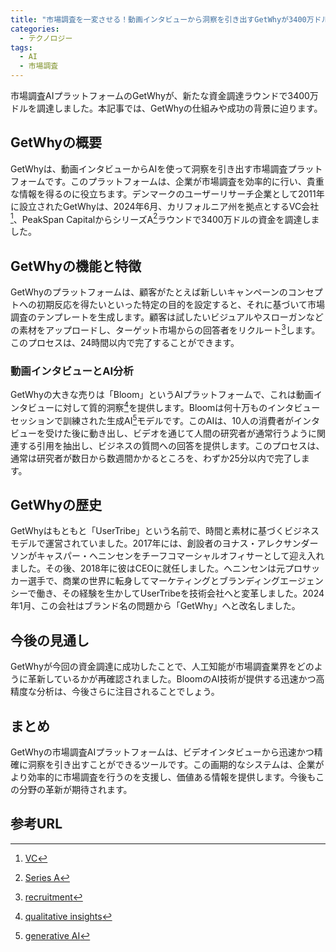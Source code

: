 ```yaml
---
title: "市場調査を一変させる！動画インタビューから洞察を引き出すGetWhyが3400万ドルを獲得"
categories:
  - テクノロジー
tags:
  - AI
  - 市場調査
---
```

市場調査AIプラットフォームのGetWhyが、新たな資金調達ラウンドで3400万ドルを調達しました。本記事では、GetWhyの仕組みや成功の背景に迫ります。

## GetWhyの概要

GetWhyは、動画インタビューからAIを使って洞察を引き出す市場調査プラットフォームです。このプラットフォームは、企業が市場調査を効率的に行い、貴重な情報を得るのに役立ちます。デンマークのユーザーリサーチ企業として2011年に設立されたGetWhyは、2024年6月、カリフォルニア州を拠点とするVC会社[^1]、PeakSpan CapitalからシリーズA[^2]ラウンドで3400万ドルの資金を調達しました。

## GetWhyの機能と特徴

GetWhyのプラットフォームは、顧客がたとえば新しいキャンペーンのコンセプトへの初期反応を得たいといった特定の目的を設定すると、それに基づいて市場調査のテンプレートを生成します。顧客は試したいビジュアルやスローガンなどの素材をアップロードし、ターゲット市場からの回答者をリクルート[^3]します。このプロセスは、24時間以内で完了することができます。

### 動画インタビューとAI分析

GetWhyの大きな売りは「Bloom」というAIプラットフォームで、これは動画インタビューに対して質的洞察[^4]を提供します。Bloomは何十万ものインタビューセッションで訓練された生成AI[^5]モデルです。このAIは、10人の消費者がインタビューを受けた後に動き出し、ビデオを通じて人間の研究者が通常行うように関連する引用を抽出し、ビジネスの質問への回答を提供します。このプロセスは、通常は研究者が数日から数週間かかるところを、わずか25分以内で完了します。

## GetWhyの歴史

GetWhyはもともと「UserTribe」という名前で、時間と素材に基づくビジネスモデルで運営されていました。2017年には、創設者のヨナス・アレクサンダーソンがキャスパー・ヘニンセンをチーフコマーシャルオフィサーとして迎え入れました。その後、2018年に彼はCEOに就任しました。ヘニンセンは元プロサッカー選手で、商業の世界に転身してマーケティングとブランディングエージェンシーで働き、その経験を生かしてUserTribeを技術会社へと変革しました。2024年1月、この会社はブランド名の問題から「GetWhy」へと改名しました。

## 今後の見通し

GetWhyが今回の資金調達に成功したことで、人工知能が市場調査業界をどのように革新しているかが再確認されました。BloomのAI技術が提供する迅速かつ高精度な分析は、今後さらに注目されることでしょう。

## まとめ

GetWhyの市場調査AIプラットフォームは、ビデオインタビューから迅速かつ精確に洞察を引き出すことができるツールです。この画期的なシステムは、企業がより効率的に市場調査を行うのを支援し、価値ある情報を提供します。今後もこの分野の革新が期待されます。

## 参考URL
[^1]:[VC](https://www.smbcnikko.co.jp/terms/japan/he/J0278.html#:~:text=%E3%83%99%E3%83%B3%E3%83%81%E3%83%A3%E3%83%BC%E3%82%AD%E3%83%A3%E3%83%94%E3%82%BF%E3%83%AB%EF%BC%88Venture%20Capital%E3%80%81VC,%E3%81%AE%E3%81%93%E3%81%A8%E3%82%92%E6%8C%87%E3%81%97%E3%81%BE%E3%81%99%E3%80%82)
[^2]:[Series A](https://expact.jp/series-a/)
[^3]:[recruitment](https://eow.alc.co.jp/search?q=recruitment)
[^4]:[qualitative insights](https://www.quantilope.com/resources/glossary-what-are-qualitative-insights-and-how-to-leverage-in-your-research)
[^5]:[generative AI](https://www.nttdata.com/jp/ja/services/generative-ai/#:~:text=%E7%94%9F%E6%88%90AI%EF%BC%88Generative%20AI%EF%BC%89%E3%81%A8%E3%81%AF,-%E7%94%9F%E6%88%90AI%E3%81%AF&text=%E4%BA%BA%E9%96%93%E3%81%A8%E5%90%8C%E3%81%98%E3%82%88%E3%81%86%E3%81%AA,%E3%82%92%E3%81%99%E3%82%8B%E3%81%93%E3%81%A8%E3%82%82%E3%81%82%E3%82%8A%E3%81%BE%E3%81%99%E3%80%82)
[^6]:[insights](https://eow.alc.co.jp/search?q=insight)
[^7]:[synthetic data](https://acompany.tech/privacytechlab/synthetic-data-merit-demerit/#:~:text=%E6%9B%B8%E3%81%84%E3%81%A6%E3%81%84%E3%81%8F%E3%80%82-,%E5%90%88%E6%88%90%E3%83%87%E3%83%BC%E3%82%BF%E3%81%A8%E3%81%AF%E4%BD%95%E3%81%8B,Artificially%20Generated%20Data%E3%81%A8%E3%82%82%E3%81%84%E3%81%86)
[^8]:[consultancy](https://eow.alc.co.jp/search?q=consultancy)
[^9]:[unmoderated interviews](https://usabilitygeek.com/ux-research-remote-unmoderated-interview/)
[^10]:[AI model](https://www.ai-model.jp/)
[^11]:[元記事 TechCrunch](https://techcrunch.com/2024/06/04/getwhy-a-market-research-ai-platform-that-extracts-insights-from-video-interviews-raises-34-5m/)
